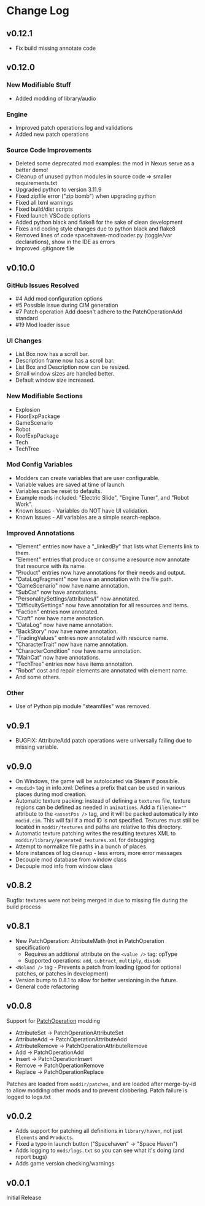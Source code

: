 # Change Log
## v0.12.1
- Fix build missing annotate code

## v0.12.0
### New Modifiable Stuff
- Added modding of library/audio
### Engine
- Improved patch operations log and validations
- Added new patch operations
### Source Code Improvements
- Deleted some deprecated mod examples: the mod in Nexus serve as a better demo!
- Cleanup of unused python modules in source code => smaller requirements.txt
- Upgraded python to version 3.11.9
- Fixed zipfile error ("zip bomb") when upgrading python
- Fixed all lxml warnings
- Fixed build/dist scripts
- Fixed launch VSCode options
- Added python black and flake8 for the sake of clean development
- Fixes and coding style changes due to python black and flake8
- Removed lines of code spacehaven-modloader.py (toggle/var declarations), show in the IDE as errors
- Improved .gitignore file

## v0.10.0
### GitHub Issues Resolved
- #4 Add mod configuration options
- #5 Possible issue during CIM generation
- #7 Patch operation Add doesn't adhere to the PatchOperationAdd standard
- #19 Mod loader issue
### UI Changes
- List Box now has a scroll bar.
- Description frame now has a scroll bar.
- List Box and Description now can be resized.
- Small window sizes are handled better.
- Default window size increased.
### New Modifiable Sections
- Explosion
- FloorExpPackage
- GameScenario
- Robot
- RoofExpPackage
- Tech
- TechTree
### Mod Config Variables
- Modders can create variables that are user configurable.
- Variable values are saved at time of launch.
- Variables can be reset to defaults.
- Example mods included: "Electric Slide", "Engine Tuner", and "Robot Work".
- Known Issues - Variables do NOT have UI validation.
- Known Issues - All variables are a simple search-replace.
### Improved Annotations
- "Element" entries now have a "_linkedBy" that lists what Elements link to them.
- "Element" entries that produce or consume a resource now annotate that resource with its name.
- "Product" entries now have annotations for their needs and output.
- "DataLogFragment" now have an annotation with the file path.
- "GameScenario" now have name annotation.
- "SubCat" now have annotations.
- "PersonalitySettings/attributes/l" now annotated.
- "DifficultySettings" now have annotation for all resources and items.
- "Faction" entries now annotated.
- "Craft" now have name annotation.
- "DataLog" now have name annotation.
- "BackStory" now have name annotation.
- "TradingValues" entries now annotated with resource name.
- "CharacterTrait" now have name annotation.
- "CharacterCondition" now have name annotation.
- "MainCat" now have annotations.
- "TechTree" entries now have items annotation.
- "Robot" cost and repair elements are annotated with element name.
- And some others.
### Other
- Use of Python pip module "steamfiles" was removed.

## v0.9.1
- BUGFIX: AttributeAdd patch operations were universally failing due to missing variable.

## v0.9.0
- On Windows, the game will be autolocated via Steam if possible.
- `<modid>` tag in info.xml: Defines a prefix that can be used in various places during mod creation.
- Automatic texture packing: instead of defining a `textures` file, texture regions can be defined as needed in `animations`. Add a `filename=""` attribute to the `<assetPos />` tag, and it will be packed automatically into `modid.cim`. This will fail if a mod ID is not specified. Textures must still be located in `moddir/textures` and paths are relative to this directory.
- Automatic texture patching writes the resulting textures XML to `moddir/library/generated_textures.xml` for debugging
- Attempt to normalize file paths in a bunch of places
- More instances of log cleanup - less errors, more error messages
- Decouple mod database from window class
- Decouple mod info from window class

## v0.8.2
Bugfix: textures were not being merged in due to missing file during the build process

## v0.8.1
- New PatchOperation: AttributeMath (not in PatchOperation specification)
  - Requires an addtional attribute on the `<value />` tag: opType
  - Supported operations: `add`, `subtract`, `multiply`, `divide`
- `<Noload />` tag - Prevents a patch from loading (good for optional patches, or patches in development)
- Version bump to 0.8.1 to allow for better versioning in the future.
- General code refactoring

## v0.0.8
Support for [PatchOperation][1] modding
- AttributeSet -> PatchOperationAttributeSet
- AttributeAdd -> PatchOperationAttributeAdd
- AttributeRemove -> PatchOperationAttributeRemove
- Add -> PatchOperationAdd
- Insert -> PatchOperationInsert
- Remove -> PatchOperationRemove
- Replace -> PatchOperationReplace

Patches are loaded from `moddir/patches`, and are loaded after merge-by-id to allow modding other mods and to prevent clobbering.
Patch failure is logged to logs.txt

## v0.0.2
- Adds support for patching all definitions in `library/haven`, not just `Elements` and `Products`.
- Fixed a typo in launch button ("Spacehaven" -> "Space Haven")
- Adds logging to `mods/logs.txt` so you can see what it's doing (and report bugs)
- Adds game version checking/warnings

## v0.0.1
Initial Release


[1]: <https://rimworldwiki.com/wiki/Modding_Tutorials/PatchOperations>
